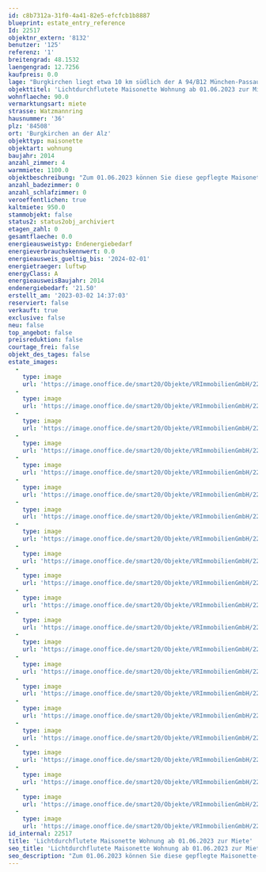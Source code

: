 ```yaml
---
id: c8b7312a-31f0-4a41-82e5-efcfcb1b8887
blueprint: estate_entry_reference
Id: 22517
objektnr_extern: '8132'
benutzer: '125'
referenz: '1'
breitengrad: 48.1532
laengengrad: 12.7256
kaufpreis: 0.0
lage: "Burgkirchen liegt etwa 10 km südlich der A 94/B12 München-Passau an den Staatsstraßen St 2107 und St 2356. Die B 20 Straubing-Freilassing überquert das südliche Gemeindegebiet.\r\n\r\nDer Ort liegt an der Bahnstrecke Mühldorf – Burghausen. An den Stationen Gendorf und Burgkirchen halten stündlich die Regionalbahnen der Südostbayernbahn.\r\n\r\nÖffentliche Busverbindungen in die umliegenden Städte bzw. Gemeinden sind vorhanden. \r\n\r\nBurgkirchen liegt an der Alz, etwa 9 km südlich von Altötting (am Mörnbach) und Neuötting (am Inn) beziehungsweise 9 km westlich von Burghausen (an der Salzach). Die Gemeinde grenzt im Westen an Garching an der Alz, im Norden an Unterneukirchen und Kastl, im Osten an Emmerting, Mehring und Burghausen, im Süden an St. Radegrund (Österreich), Tittmoning (Landkreis Traunstein), Halsbach und Kirchweidach.\r\n\r\nDie Gemeinde Burgkirchen an der Alz ist die größte Gemeinde im oberbayerischen Landkreis Altötting ohne Stadt- oder Marktrecht. \r\n\r\n\r\nAktuell hat Burgkirchen rund 10.500 Einwohner."
objekttitel: 'Lichtdurchflutete Maisonette Wohnung ab 01.06.2023 zur Miete'
wohnflaeche: 90.0
vermarktungsart: miete
strasse: Watzmannring
hausnummer: '36'
plz: '84508'
ort: 'Burgkirchen an der Alz'
objekttyp: maisonette
objektart: wohnung
baujahr: 2014
anzahl_zimmer: 4
warmmiete: 1100.0
objektbeschreibung: "Zum 01.06.2023 können Sie diese gepflegte Maisonette-Wohnung im 1. Obergeschoss einer kleinen Wohnanlage in Burgkirchen/Alz mieten. Baujahr ist 2014. \r\n\r\nDie Wohnung mit ca. 90 m² Wohnfläche ist sehr offen gehalten. Über eine Treppe gelangen Sie in den Wohnbereich mit Sichtdachstuhl. \r\n\r\nFreuen Sie sich auf eine hochwertige Küche mit neuwertigen Geräten, Bora-Dunstabzug, großem Kühlschrank und Dampfgarer. Die hochwertigen Esszimmermöbel werden mitvermietet. \r\nDer Balkon ist nach Süden gerichtet. \r\n\r\nEin Schlafzimmer und ein weiteres Zimmer bieten Raum für einen Single, ein Paar oder eine kleine Familie. \r\n\r\nDas Bad hat Fenster, Badewanne, Dusche, WC und Waschbecken. \r\n\r\nIn der gesamten Wohnung ist eine Fußbodenheizung mit Einzelraumthermostaten zu steuern. Elektrische Rollos und Fliegengitter an allen Fenstern sind weitere Pluspunkte in dieser Wohnung. Die Böden in den Schlafzimmern und im Wohnraum oben sind sehr hochwertige Echtholzböden. Der Küchen- und Esszimmerbereich ist gefliest. \r\n\r\nIm Keller steht Ihnen ein großer Kellerraum zur Verfügung, der auch Raum für Waschmaschine und Trockner bietet. \r\n\r\nEine Garage rundet das Mietangebot ab.\r\n\r\nDie monatliche Kaltmiete beträgt € 950,00 zuzüglich Nebenkosten von € 150,00, sodass eine monatliche Gesamtmiete von € 1.100,00 anfällt. \r\nDie Kaution in Höhe von € 1.900,00 ist bei Übergabe der Wohnung an die Vermieter zu entrichten.\r\n\r\nVereinbaren Sie schnell mit mir einen Besichtigungstermin und freuen Sie sich auf diese herrliche Wohnung."
anzahl_badezimmer: 0
anzahl_schlafzimmer: 0
veroeffentlichen: true
kaltmiete: 950.0
stammobjekt: false
status2: status2obj_archiviert
etagen_zahl: 0
gesamtflaeche: 0.0
energieausweistyp: Endenergiebedarf
energieverbrauchskennwert: 0.0
energieausweis_gueltig_bis: '2024-02-01'
energietraeger: luftwp
energyClass: A
energieausweisBaujahr: 2014
endenergiebedarf: '21.50'
erstellt_am: '2023-03-02 14:37:03'
reserviert: false
verkauft: true
exclusive: false
neu: false
top_angebot: false
preisreduktion: false
courtage_frei: false
objekt_des_tages: false
estate_images:
  -
    type: image
    url: 'https://image.onoffice.de/smart20/Objekte/VRImmobilienGmbH/22517/b552a942-e68a-4fd2-92ed-febbfffe3e14.jpg'
  -
    type: image
    url: 'https://image.onoffice.de/smart20/Objekte/VRImmobilienGmbH/22517/ced7abea-91d6-4cf9-8471-13816cd28678.jpg'
  -
    type: image
    url: 'https://image.onoffice.de/smart20/Objekte/VRImmobilienGmbH/22517/24aa0f13-c942-4e52-830b-8a9c691eca39.jpg'
  -
    type: image
    url: 'https://image.onoffice.de/smart20/Objekte/VRImmobilienGmbH/22517/70534beb-89d1-4c1a-a97d-7bebf63d70c1.jpg'
  -
    type: image
    url: 'https://image.onoffice.de/smart20/Objekte/VRImmobilienGmbH/22517/8dc3da43-d517-4c39-8801-8fcca5353511.jpg'
  -
    type: image
    url: 'https://image.onoffice.de/smart20/Objekte/VRImmobilienGmbH/22517/d8399d8b-9820-43d4-8677-3b71c2571cbf.jpg'
  -
    type: image
    url: 'https://image.onoffice.de/smart20/Objekte/VRImmobilienGmbH/22517/9c72deaf-548d-4b86-ab16-e7c769752d77.jpg'
  -
    type: image
    url: 'https://image.onoffice.de/smart20/Objekte/VRImmobilienGmbH/22517/e31e4dae-0c18-4167-ac32-d6963a5ab10d.jpg'
  -
    type: image
    url: 'https://image.onoffice.de/smart20/Objekte/VRImmobilienGmbH/22517/38682d01-0701-43d1-b753-4abe5438b9c8.jpg'
  -
    type: image
    url: 'https://image.onoffice.de/smart20/Objekte/VRImmobilienGmbH/22517/f69c5d12-63ab-4e85-adb2-9fbaaa937f74.jpg'
  -
    type: image
    url: 'https://image.onoffice.de/smart20/Objekte/VRImmobilienGmbH/22517/60c0976f-23a3-4eff-8410-ff866427879a.jpg'
  -
    type: image
    url: 'https://image.onoffice.de/smart20/Objekte/VRImmobilienGmbH/22517/9d323344-484f-4f91-8c92-7f0d98d57e30.jpg'
  -
    type: image
    url: 'https://image.onoffice.de/smart20/Objekte/VRImmobilienGmbH/22517/1880cd71-3f6c-4385-b31b-0f5bac31de63.jpg'
  -
    type: image
    url: 'https://image.onoffice.de/smart20/Objekte/VRImmobilienGmbH/22517/db31ab70-2d4c-4b66-ae4a-2ab9e1714621.jpg'
  -
    type: image
    url: 'https://image.onoffice.de/smart20/Objekte/VRImmobilienGmbH/22517/ba5653b4-c412-4da6-8799-b1ac1149a5c0.jpg'
  -
    type: image
    url: 'https://image.onoffice.de/smart20/Objekte/VRImmobilienGmbH/22517/e5fbd747-7371-4947-a66c-fe4ed7157673.jpg'
  -
    type: image
    url: 'https://image.onoffice.de/smart20/Objekte/VRImmobilienGmbH/22517/ec0a41e5-9ad1-4bee-9c10-e6b6532fcd9d.jpg'
  -
    type: image
    url: 'https://image.onoffice.de/smart20/Objekte/VRImmobilienGmbH/22517/65e7d24b-7b63-4899-a65a-b020b7d3ce68.jpg'
  -
    type: image
    url: 'https://image.onoffice.de/smart20/Objekte/VRImmobilienGmbH/22517/5d4b5408-749f-49c2-aaf0-08d2b98e7566.jpg'
  -
    type: image
    url: 'https://image.onoffice.de/smart20/Objekte/VRImmobilienGmbH/22517/0a3839b8-ded4-4a09-8924-611d64672d49.jpg'
  -
    type: image
    url: 'https://image.onoffice.de/smart20/Objekte/VRImmobilienGmbH/22517/57da031c-d275-412c-85f2-19ff37eb0845.jpg'
id_internal: 22517
title: 'Lichtdurchflutete Maisonette Wohnung ab 01.06.2023 zur Miete'
seo_title: 'Lichtdurchflutete Maisonette Wohnung ab 01.06.2023 zur Miete'
seo_description: "Zum 01.06.2023 können Sie diese gepflegte Maisonette-Wohnung im 1. Obergeschoss einer kleinen Wohnanlage in Burgkirchen/Alz mieten. Baujahr ist 2014. \r\n\r\nDie W"
---
```

